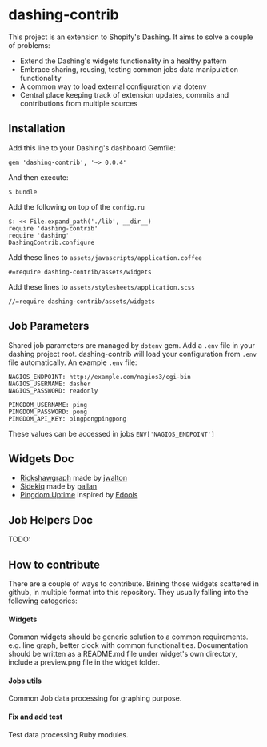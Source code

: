 # dashing-contrib

This project is an extension to Shopify's Dashing. It aims to solve a couple of problems:

 * Extend the Dashing's widgets functionality in a healthy pattern
 * Embrace sharing, reusing, testing common jobs data manipulation functionality
 * A common way to load external configuration via dotenv
 * Central place keeping track of extension updates, commits and contributions from multiple sources
 
## Installation
Add this line to your Dashing's dashboard Gemfile:

    gem 'dashing-contrib', '~> 0.0.4'

And then execute:

    $ bundle

Add the following on top of the `config.ru`

    $: << File.expand_path('./lib', __dir__)
    require 'dashing-contrib'
    require 'dashing'
    DashingContrib.configure
    
Add these lines to `assets/javascripts/application.coffee`

    #=require dashing-contrib/assets/widgets

Add these lines to `assets/stylesheets/application.scss`

    //=require dashing-contrib/assets/widgets

## Job Parameters

Shared job parameters are managed by `dotenv` gem. Add a `.env` file in your dashing project root. dashing-contrib will load your configuration from `.env` file automatically. An example `.env` file:

````
NAGIOS_ENDPOINT: http://example.com/nagios3/cgi-bin
NAGIOS_USERNAME: dasher
NAGIOS_PASSWORD: readonly

PINGDOM_USERNAME: ping
PINGDOM_PASSWORD: pong
PINGDOM_API_KEY: pingpongpingpong
````

These values can be accessed in jobs `ENV['NAGIOS_ENDPOINT']`

## Widgets Doc

 * [Rickshawgraph](https://github.com/QubitProducts/dashing-contrib/tree/master/lib/dashing-contrib/assets/widgets/rickshawgraph) made by [jwalton](https://github.com/jwalton)
 * [Sidekiq](https://github.com/QubitProducts/dashing-contrib/tree/master/lib/dashing-contrib/assets/widgets/sidekiq) made by [pallan](https://github.com/pallan)
 * [Pingdom Uptime](https://github.com/QubitProducts/dashing-contrib/tree/master/lib/dashing-contrib/assets/widgets/pingdom_uptime) inspired by [Edools](https://github.com/Edools/dashing-pingdom)

## Job Helpers Doc

 TODO:

## How to contribute

There are a couple of ways to contribute. Brining those widgets scattered in github, in multiple format into this repository. They usually falling into the following categories:

#### Widgets

Common widgets should be generic solution to a common requirements. e.g. line graph, better clock with common functionalities. Documentation should be written as a README.md file under widget's own directory, include a preview.png file in the widget folder.

#### Jobs utils

Common Job data processing for graphing purpose.

#### Fix and add test

Test data processing Ruby modules.

